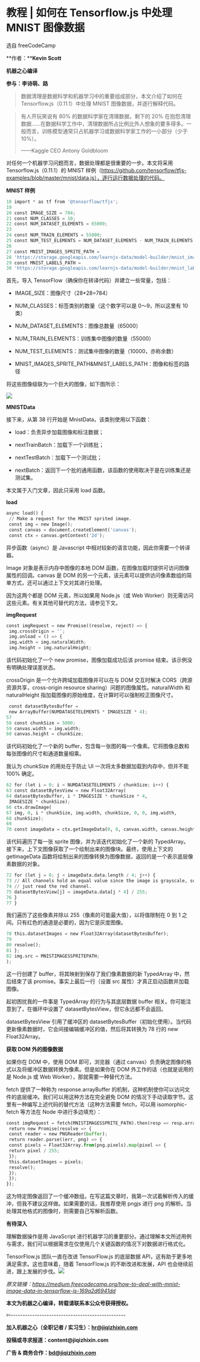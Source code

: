 # 教程 | 如何在 Tensorflow.js 中处理 MNIST 图像数据

选自 freeCodeCamp

**作者：****Kevin Scott**

****机器之心编译****

**参与：李诗萌、路**

> 数据清理是数据科学和机器学习中的重要组成部分，本文介绍了如何在 Tensorflow.js（0.11.1）中处理 MNIST 图像数据，并逐行解释代码。

> 有人开玩笑说有 80% 的数据科学家在清理数据，剩下的 20% 在抱怨清理数据……在数据科学工作中，清理数据所占比例比外人想象的要多得多。一般而言，训练模型通常只占机器学习或数据科学家工作的一小部分（少于 10%）。
> 
> ——Kaggle CEO Antony Goldbloom

对任何一个机器学习问题而言，数据处理都是很重要的一步。本文将采用 Tensorflow.js（0.11.1）的 MNIST 样例（https://github.com/tensorflow/tfjs-examples/blob/master/mnist/data.js），逐行运行数据处理的代码。

**MNIST 样例**

```py
18 import * as tf from '@tensorflow/tfjs';
19
20 const IMAGE_SIZE = 784;
21 const NUM_CLASSES = 10;
22 const NUM_DATASET_ELEMENTS = 65000;
23
24 const NUM_TRAIN_ELEMENTS = 55000;
25 const NUM_TEST_ELEMENTS = NUM_DATASET_ELEMENTS - NUM_TRAIN_ELEMENTS;
26
27 const MNIST_IMAGES_SPRITE_PATH =
28 'https://storage.googleapis.com/learnjs-data/model-builder/mnist_images.png';
29 const MNIST_LABELS_PATH =
30 'https://storage.googleapis.com/learnjs-data/model-builder/mnist_labels_uint8';`
```

首先，导入 TensorFlow（确保你在转译代码）并建立一些常量，包括：

*   IMAGE_SIZE：图像尺寸（28*28=784）

*   NUM_CLASSES：标签类别的数量（这个数字可以是 0～9，所以这里有 10 类）

*   NUM_DATASET_ELEMENTS：图像总数量（65000）

*   NUM_TRAIN_ELEMENTS：训练集中图像的数量（55000）

*   NUM_TEST_ELEMENTS：测试集中图像的数量（10000，亦称余数）

*   MNIST_IMAGES_SPRITE_PATH&MNIST_LABELS_PATH：图像和标签的路径

将这些图像级联为一个巨大的图像，如下图所示：

![](img/a2ea5fb9a3dbdc5745b11b368339e017-fs8.png)

**MNISTData**

接下来，从第 38 行开始是 MnistData，该类别使用以下函数：

*   load：负责异步加载图像和标注数据；

*   nextTrainBatch：加载下一个训练批；

*   nextTestBatch：加载下一个测试批；

*   nextBatch：返回下一个批的通用函数，该函数的使用取决于是在训练集还是测试集。

本文属于入门文章，因此只采用 load 函数。

**load**

```py
async load() {
 // Make a request for the MNIST sprited image.
 const img = new Image();
 const canvas = document.createElement('canvas');
 const ctx = canvas.getContext('2d');
```

异步函数（async）是 Javascript 中相对较新的语言功能，因此你需要一个转译器。

Image 对象是表示内存中图像的本地 DOM 函数，在图像加载时提供可访问图像属性的回调。canvas 是 DOM 的另一个元素，该元素可以提供访问像素数组的简单方式，还可以通过上下文对其进行处理。

因为这两个都是 DOM 元素，所以如果用 Node.js（或 Web Worker）则无需访问这些元素。有关其他可替代的方法，请参见下文。

**imgRequest**

```py
const imgRequest = new Promise((resolve, reject) => {
 img.crossOrigin = '';
 img.onload = () => {
 img.width = img.naturalWidth;
 img.height = img.naturalHeight;
```

该代码初始化了一个 new promise，图像加载成功后该 promise 结束。该示例没有明确处理误差状态。

crossOrigin 是一个允许跨域加载图像并可以在与 DOM 交互时解决 CORS（跨源资源共享，cross-origin resource sharing）问题的图像属性。naturalWidth 和 naturalHeight 指加载图像的原始维度，在计算时可以强制校正图像尺寸。

```py
 const datasetBytesBuffer =
 new ArrayBuffer(NUMDATASETELEMENTS * IMAGESIZE * 4);
57
58 const chunkSize = 5000;
59 canvas.width = img.width;
60 canvas.height = chunkSize;
```

该代码初始化了一个新的 buffer，包含每一张图的每一个像素。它将图像总数和每张图像的尺寸和通道数量相乘。

我认为 chunkSize 的用处在于防止 UI 一次将太多数据加载到内存中，但并不能 100% 确定。

```py
62 for (let i = 0; i < NUMDATASETELEMENTS / chunkSize; i++) {
63 const datasetBytesView = new Float32Array(
64 datasetBytesBuffer, i * IMAGESIZE * chunkSize * 4,
 IMAGESIZE * chunkSize);
66 ctx.drawImage(
67 img, 0, i * chunkSize, img.width, chunkSize, 0, 0, img.width,
68 chunkSize);
69
70 const imageData = ctx.getImageData(0, 0, canvas.width, canvas.height); 
```

该代码遍历了每一张 sprite 图像，并为该迭代初始化了一个新的 TypedArray。接下来，上下文图像获取了一个绘制出来的图像块。最终，使用上下文的 getImageData 函数将绘制出来的图像转换为图像数据，返回的是一个表示底层像素数据的对象。

```py
72 for (let j = 0; j < imageData.data.length / 4; j++) {
73 // All channels hold an equal value since the image is grayscale, so
74 // just read the red channel.
75 datasetBytesView[j] = imageData.data[j * 4] / 255;
76 }
77 }
```

我们遍历了这些像素并除以 255（像素的可能最大值），以将值限制在 0 到 1 之间。只有红色的通道是必要的，因为它是灰度图像。

```py
78 this.datasetImages = new Float32Array(datasetBytesBuffer);
79
80 resolve();
81 };
82 img.src = MNISTIMAGESSPRITEPATH;
);
```

这一行创建了 buffer，将其映射到保存了我们像素数据的新 TypedArray 中，然后结束了该 promise。事实上最后一行（设置 src 属性）才真正启动函数并加载图像。

起初困扰我的一件事是 TypedArray 的行为与其底层数据 buffer 相关。你可能注意到了，在循环中设置了 datasetBytesView，但它永远都不会返回。

datasetBytesView 引用了缓冲区的 datasetBytesBuffer（初始化使用）。当代码更新像素数据时，它会间接编辑缓冲区的值，然后将其转换为 78 行的 new Float32Array。

**获取 DOM 外的图像数据**

如果你在 DOM 中，使用 DOM 即可，浏览器（通过 canvas）负责确定图像的格式以及将缓冲区数据转换为像素。但是如果你在 DOM 外工作的话（也就是说用的是 Node.js 或 Web Worker），那就需要一种替代方法。

fetch 提供了一种称为 response.arrayBuffer 的机制，这种机制使你可以访问文件的底层缓冲。我们可以用这种方法在完全避免 DOM 的情况下手动读取字节。这里有一种编写上述代码的替代方法（这种方法需要 fetch，可以用 isomorphic-fetch 等方法在 Node 中进行多边填充）：

```py
const imgRequest = fetch(MNISTIMAGESSPRITE_PATH).then(resp => resp.arrayBuffer()).then(buffer => {
 return new Promise(resolve => {
 const reader = new PNGReader(buffer);
 return reader.parse((err, png) => {
 const pixels = Float32Array.from(png.pixels).map(pixel => {
 return pixel / 255;
 });
 this.datasetImages = pixels;
 resolve();
 });
 });
});
```

这为特定图像返回了一个缓冲数组。在写这篇文章时，我第一次试着解析传入的缓冲，但我不建议这样做。如果需要的话，我推荐使用 pngjs 进行 png 的解析。当处理其他格式的图像时，则需要自己写解析函数。

**有待深入**

理解数据操作是用 JavaScript 进行机器学习的重要部分。通过理解本文所述用例与需求，我们可以根据需求在仅使用几个关键函数的情况下对数据进行格式化。

TensorFlow.js 团队一直在改进 TensorFlow.js 的底层数据 API，这有助于更多地满足需求。这也意味着，随着 TensorFlow.js 的不断改进和发展，API 也会继续前进，跟上发展的步伐。![](img/2d1c94eb4a4ba15f356c96c72092e02b-fs8.png)

*原文链接：https://medium.freecodecamp.org/how-to-deal-with-mnist-image-data-in-tensorflow-js-169a2d6941dd*

****本文为机器之心编译，**转载请联系本公众号获得授权****。**

✄------------------------------------------------

**加入机器之心（全职记者 / 实习生）：hr@jiqizhixin.com**

**投稿或寻求报道：**content**@jiqizhixin.com**

**广告 & 商务合作：bd@jiqizhixin.com**